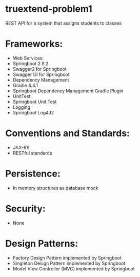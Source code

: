 # truextend-problem1

REST API for a system that assigns students to classes

# Frameworks:
- Web Services:
- Springboot 2.9.2
- Swagger2 for Springboot
- Swagger UI for Springboot
- Dependency Management
- Gradle 4.4.1
- Springboot Dependency Management Gradle Plugin 
- UnitTest
- Springboot Unit Test
- Logging
- Springboot Log4J2

# Conventions and Standards:
- JAX-RS
- RESTful standards

# Persistence:
- In memory structures as database mock

# Security:
- None

# Design Patterns:
- Factory Design Pattern implemented by Springboot
- Singleton Design Pattern implemented by Springboot
- Model View Controller (MVC) implemented by Springboot
